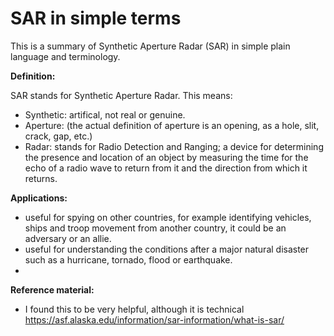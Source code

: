 # SAR in simple terms
This is a summary of Synthetic Aperture Radar (SAR) in simple plain language and terminology. 

**Definition:**

SAR stands for Synthetic Aperture Radar. This means:
- Synthetic: artifical, not real or genuine.
- Aperture: (the actual definition of aperture is an opening, as a hole, slit, crack, gap, etc.)
- Radar: stands for Radio Detection and Ranging; a device for determining the presence and location of an object by measuring the time for the echo of a radio wave to return from it and the direction from which it returns.

**Applications:**
- useful for spying on other countries, for example identifying vehicles, ships and troop movement from another country, it could be an adversary or an allie. 
- useful for understanding the conditions after a major natural disaster such as a hurricane, tornado, flood or earthquake.
- 

**Reference material:**
- I found this to be very helpful, although it is technical https://asf.alaska.edu/information/sar-information/what-is-sar/ 
